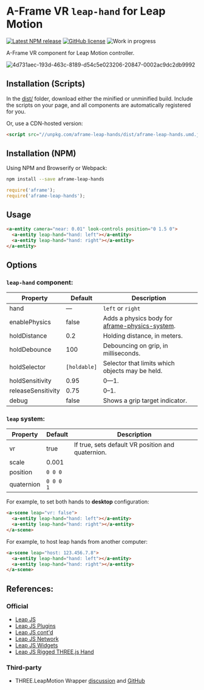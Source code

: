 # A-Frame VR `leap-hand` for Leap Motion

[![Latest NPM release](https://img.shields.io/npm/v/aframe-leap-hands.svg)](https://www.npmjs.com/package/aframe-leap-hands)
[![GitHub license](https://img.shields.io/badge/license-MIT-blue.svg)](https://raw.githubusercontent.com/donmccurdy/aframe-leap-hands/master/LICENSE)
![Work in progress](https://img.shields.io/badge/status-experimental-orange.svg)

A-Frame VR component for Leap Motion controller.

![4d731aec-193d-463c-8189-d54c5e023206-20847-0002ac9dc2db9992](https://cloud.githubusercontent.com/assets/1848368/23005782/0909f4aa-f3cc-11e6-83f3-072b53374000.gif)

## Installation (Scripts)

In the [dist/](https://github.com/openleap/aframe-leap-hands/tree/master/dist) folder, download either the minified or unminified build. Include the scripts on your page, and all components are automatically registered for you.

Or, use a CDN-hosted version:

```html
<script src="//unpkg.com/aframe-leap-hands/dist/aframe-leap-hands.umd.js"></script>
```

## Installation (NPM)

Using NPM and Browserify or Webpack:

```bash
npm install --save aframe-leap-hands
```

```javascript
require('aframe');
require('aframe-leap-hands');
```

## Usage

```html
<a-entity camera="near: 0.01" look-controls position="0 1.5 0">
  <a-entity leap-hand="hand: left"></a-entity>
  <a-entity leap-hand="hand: right"></a-entity>
</a-entity>
```

## Options

### `leap-hand` component:

| Property           | Default      | Description |
|--------------------|--------------|-------------|
| hand               | —            | `left` or `right` |
| enablePhysics      | false        | Adds a physics body for [aframe-physics-system](https://github.com/donmccurdy/aframe-physics-system). |
| holdDistance       | 0.2          | Holding distance, in meters. |
| holdDebounce       | 100          | Debouncing on grip, in milliseconds. |
| holdSelector       | `[holdable]` | Selector that limits which objects may be held.                |
| holdSensitivity    | 0.95         | 0—1. |
| releaseSensitivity | 0.75         | 0–1. |
| debug              | false        | Shows a grip target indicator. |

### `leap` system:

| Property   | Default   | Description |
|------------|-----------|-------------|
| vr         | true      | If true, sets default VR position and quaternion. |
| scale      | 0.001     | |
| position   | `0 0 0`   | |
| quaternion | `0 0 0 1` | |

For example, to set both hands to **desktop** configuration:

```html
<a-scene leap="vr: false">
  <a-entity leap-hand="hand: left"></a-entity>
  <a-entity leap-hand="hand: right"></a-entity>
</a-scene>
```

For example, to host leap hands from another computer:

```html
<a-scene leap="host: 123.456.7.8">
  <a-entity leap-hand="hand: left"></a-entity>
  <a-entity leap-hand="hand: right"></a-entity>
</a-scene>
```

## References:

### Official

+ [Leap JS](https://github.com/leapmotion/leapjs)
+ [Leap JS Plugins](https://github.com/leapmotion/leapjs-plugins)
+ [Leap JS cont'd](https://developer.leapmotion.com/javascript)
+ [Leap JS Network](https://github.com/leapmotion/leapjs-network)
+ [Leap JS Widgets](https://github.com/leapmotion/leapjs-widgets)
+ [Leap JS Rigged THREE.js Hand](https://github.com/leapmotion/leapjs-rigged-hand)

### Third-party

+ THREE.LeapMotion Wrapper [discussion](https://community.leapmotion.com/t/three-js-wrapper/769) and [GitHub](https://github.com/scottbyrns/THREE.LeapMotion)
